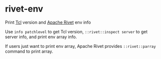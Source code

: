 # rivet-env
Print [Tcl](https://tcl.tk/) version and [Apache Rivet](https://tcl.apache.org/rivet/) env info

Use `info patchlevel` to get Tcl version, `::rivet::inspect server` to get server info,
and print env array info.

If users just want to print env array, Apache Rivet provides `::rivet::parray` command to print array.
